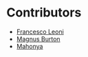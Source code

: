 # Contributors
- [Francesco Leoni](https://github.com/francescoleoni98)
- [Magnus Burton](https://github.com/magnusburton)
- [Mahonya](https://github.com/mahonya)
